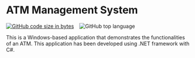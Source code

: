 # ATM Management System
[![GitHub code size in bytes](https://img.shields.io/github/languages/code-size/Jishnnu/Go-Programming)](https://github.com/Jishnnu/ATM-System-.NET-C-) &ensp; ![GitHub top language](https://img.shields.io/github/languages/top/Jishnnu/ATM-System-.NET-C-) 

This is a Windows-based application that demonstrates the functionalities of an ATM. This application has been developed using .NET framework with C#.
